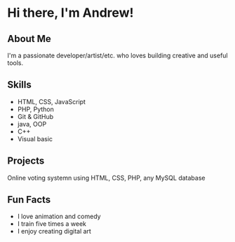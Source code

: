# Hi there, I'm Andrew!

## About Me
I'm a passionate developer/artist/etc. who loves building creative and useful tools.

## Skills
- HTML, CSS, JavaScript
- PHP, Python
- Git & GitHub
- java, OOP
- C++
- Visual basic

## Projects
Online voting systemn using HTML, CSS, PHP, any MySQL database

## Fun Facts
- I love animation and comedy
- I train five times a week
- I enjoy creating digital art
